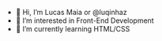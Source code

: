 - 👋 Hi, I’m Lucas Maia or @luqinhaz
- 👀 I’m interested in Front-End Development
- 🌱 I’m currently learning HTML/CSS
